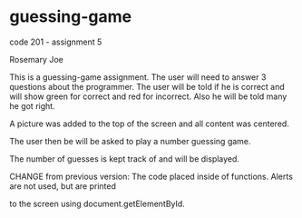# guessing-game
code 201 - assignment 5

Rosemary Joe

This is a guessing-game assignment.  The user will need to answer 3 questions about the programmer. The user
will be told if he is correct and will show green for correct and red for incorrect.  Also he will
be told many he got right.

A picture was added to the top of the screen and all content was centered.

The user then be will be asked to play a number guessing game.

The number of guesses is kept track of and will be displayed.

CHANGE from previous version: The code placed inside of functions.  Alerts are not used, but are printed

to the screen using document.getElementById.
